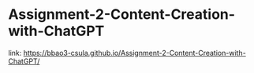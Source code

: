 # Assignment-2-Content-Creation-with-ChatGPT
link: https://bbao3-csula.github.io/Assignment-2-Content-Creation-with-ChatGPT/
